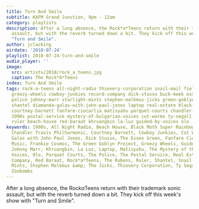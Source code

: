 ```yaml
---
title: Turn And Smile
subtitle: KAFM Grand Junction, 9pm - 12am
category: playlists
description: After a long absence, the Rock*a*Teens return with their trademark sonic
  assault, but with the reverb turned down a bit. They kick off this week's show with
  "Turn and Smile".
author: jclacking
airdate: '2018-07-24'
playlist: 2018-07-24-turn-and-smile
audio_player: ''
image:
  src: artists/2018/rock_a_teens.jpg
  caption: The Rock*A*Teens
index: Turn And Smile
tags: rock-a-teens all-night-radio thievery-corporation snail-mail field-music zoobombs
  greezy-wheels cowboy-junkies record-company dick-stusso buck-meek essex-green rubens
  police johnny-marr starlight-mints stephen-malkmus-jicks green-goblyn-project yung-heazy
  shantel diamanda-galas-with-john-paul-jones laptop real-estate black-moth-super-rainbow
  courtney-barnett fanfare-ciocarlia matisyahu parquet-courts chandler-travis-philharmonic
  1990s postal-service mystery-of-bulgarian-voices cut-worms ty-segall frankie-cosmos
  ruler beach-house red-baraat khruangbin la-luz guided-by-voices olo
keywords: 1990s, All Night Radio, Beach House, Black Moth Super Rainbow, Buck Meek,
  Chandler Travis Philharmonic, Courtney Barnett, Cowboy Junkies, Cut Worms, Diamanda
  Galas with John Paul Jones, Dick Stusso, The Essex Green, Fanfare Ciocarlia, Field
  Music, Frankie Cosmos, The Green Goblyn Project, Greezy Wheels, Guided By Voices,
  Johnny Marr, Khruangbin, La Luz, Laptop, Matisyahu, The Mystery of the Bulgarian
  Voices, Olo, Parquet Courts, The Police, The Postal Service, Real Estate, The Record
  Company, Red Baraat, Rock*a*Teens, The Rubens, Ruler, Shantel, Snail Mail, The Starlight
  Mints, Stephen Malkmus &amp; The Jicks, Thievery Corporation, Ty Segall, Yung Heazy,
  Zoobombs
---
```

After a long absence, the Rock*a*Teens return with their trademark sonic assault, but with the reverb turned down a bit. They kick off this week's show with "Turn and Smile".
